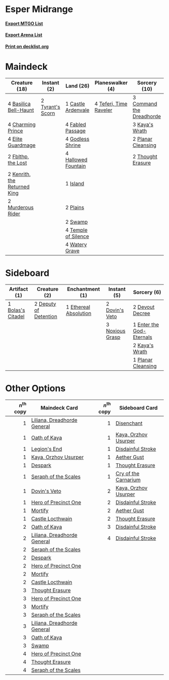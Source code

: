 # Esper Midrange

#### [Export MTGO List](../collection/Esper%20Midrange/Esper%20Midrange.txt)
#### [Export Arena List](../collection/Esper%20Midrange/Esper%20Midrange_arena.txt)
#### [Print on decklist.org](http://decklist.org/?deckmain=4%09Basilica%20Bell-Haunt%0A1%09Castle%20Ardenvale%0A4%09Charming%20Prince%0A3%09Command%20the%20Dreadhorde%0A4%09Elite%20Guardmage%0A4%09Fabled%20Passage%0A2%09Fblthp,%20the%20Lost%0A4%09Godless%20Shrine%0A4%09Hallowed%20Fountain%0A1%09Island%0A3%09Kaya's%20Wrath%0A2%09Kenrith,%20the%20Returned%20King%0A2%09Murderous%20Rider%0A2%09Plains%0A2%09Planar%20Cleansing%0A2%09Swamp%0A4%09Teferi,%20Time%20Raveler%0A4%09Temple%20of%20Silence%0A2%09Thought%20Erasure%0A2%09Tyrant's%20Scorn%0A4%09Watery%20Grave&deckside=1%09Bolas's%20Citadel%0A2%09Deputy%20of%20Detention%0A2%09Devout%20Decree%0A2%09Dovin's%20Veto%0A1%09Enter%20the%20God-Eternals%0A1%09Ethereal%20Absolution%0A2%09Kaya's%20Wrath%0A3%09Noxious%20Grasp%0A1%09Planar%20Cleansing)
# Maindeck

|                                             Creature (18)                                             |                                        Instant (2)                                        |                                          Land (26)                                           |                                        Planeswalker (4)                                         |                                           Sorcery (10)                                            |
|-------------------------------------------------------------------------------------------------------|-------------------------------------------------------------------------------------------|----------------------------------------------------------------------------------------------|-------------------------------------------------------------------------------------------------|---------------------------------------------------------------------------------------------------|
|4 [Basilica Bell-Haunt](http://gatherer.wizards.com/Pages/Card/Details.aspx?multiverseid=457300)       |2 [Tyrant's Scorn](http://gatherer.wizards.com/Pages/Card/Details.aspx?multiverseid=461152)|1 [Castle Ardenvale](http://gatherer.wizards.com/Pages/Card/Details.aspx?multiverseid=473200) |4 [Teferi, Time Raveler](http://gatherer.wizards.com/Pages/Card/Details.aspx?multiverseid=461148)|3 [Command the Dreadhorde](http://gatherer.wizards.com/Pages/Card/Details.aspx?multiverseid=461009)|
|4 [Charming Prince](http://gatherer.wizards.com/Pages/Card/Details.aspx?multiverseid=472970)           |                                                                                           |4 [Fabled Passage](http://gatherer.wizards.com/Pages/Card/Details.aspx?multiverseid=473206)   |                                                                                                 |3 [Kaya's Wrath](http://gatherer.wizards.com/Pages/Card/Details.aspx?multiverseid=457331)          |
|4 [Elite Guardmage](http://gatherer.wizards.com/Pages/Card/Details.aspx?multiverseid=461122)           |                                                                                           |4 [Godless Shrine](http://gatherer.wizards.com/Pages/Card/Details.aspx?multiverseid=405099)   |                                                                                                 |2 [Planar Cleansing](http://gatherer.wizards.com/Pages/Card/Details.aspx?multiverseid=191599)      |
|2 [Fblthp, the Lost](http://gatherer.wizards.com/Pages/Card/Details.aspx?multiverseid=460977)          |                                                                                           |4 [Hallowed Fountain](http://gatherer.wizards.com/Pages/Card/Details.aspx?multiverseid=97071) |                                                                                                 |2 [Thought Erasure](http://gatherer.wizards.com/Pages/Card/Details.aspx?multiverseid=452956)       |
|2 [Kenrith, the Returned King](http://gatherer.wizards.com/Pages/Card/Details.aspx?multiverseid=476052)|                                                                                           |1 [Island](http://gatherer.wizards.com/Pages/Card/Details.aspx?multiverseid=439857)           |                                                                                                 |                                                                                                   |
|2 [Murderous Rider](http://gatherer.wizards.com/Pages/Card/Details.aspx?multiverseid=473059)           |                                                                                           |2 [Plains](http://gatherer.wizards.com/Pages/Card/Details.aspx?multiverseid=439856)           |                                                                                                 |                                                                                                   |
|                                                                                                       |                                                                                           |2 [Swamp](http://gatherer.wizards.com/Pages/Card/Details.aspx?multiverseid=439858)            |                                                                                                 |                                                                                                   |
|                                                                                                       |                                                                                           |4 [Temple of Silence](http://gatherer.wizards.com/Pages/Card/Details.aspx?multiverseid=373522)|                                                                                                 |                                                                                                   |
|                                                                                                       |                                                                                           |4 [Watery Grave](http://gatherer.wizards.com/Pages/Card/Details.aspx?multiverseid=405114)     |                                                                                                 |                                                                                                   |


# Sideboard

|                                        Artifact (1)                                        |                                          Creature (2)                                          |                                        Enchantment (1)                                         |                                       Instant (5)                                        |                                            Sorcery (6)                                            |
|--------------------------------------------------------------------------------------------|------------------------------------------------------------------------------------------------|------------------------------------------------------------------------------------------------|------------------------------------------------------------------------------------------|---------------------------------------------------------------------------------------------------|
|1 [Bolas's Citadel](http://gatherer.wizards.com/Pages/Card/Details.aspx?multiverseid=461006)|2 [Deputy of Detention](http://gatherer.wizards.com/Pages/Card/Details.aspx?multiverseid=457309)|1 [Ethereal Absolution](http://gatherer.wizards.com/Pages/Card/Details.aspx?multiverseid=457314)|2 [Dovin's Veto](http://gatherer.wizards.com/Pages/Card/Details.aspx?multiverseid=461120) |2 [Devout Decree](http://gatherer.wizards.com/Pages/Card/Details.aspx?multiverseid=466767)         |
|                                                                                            |                                                                                                |                                                                                                |3 [Noxious Grasp](http://gatherer.wizards.com/Pages/Card/Details.aspx?multiverseid=466864)|1 [Enter the God-Eternals](http://gatherer.wizards.com/Pages/Card/Details.aspx?multiverseid=461123)|
|                                                                                            |                                                                                                |                                                                                                |                                                                                          |2 [Kaya's Wrath](http://gatherer.wizards.com/Pages/Card/Details.aspx?multiverseid=457331)          |
|                                                                                            |                                                                                                |                                                                                                |                                                                                          |1 [Planar Cleansing](http://gatherer.wizards.com/Pages/Card/Details.aspx?multiverseid=191599)      |


# Other Options

|*n*<sup>th</sup> copy|                                            Maindeck Card                                             |*n*<sup>th</sup> copy|                                        Sideboard Card                                         |
|--------------------:|------------------------------------------------------------------------------------------------------|--------------------:|-----------------------------------------------------------------------------------------------|
|                    1|[Liliana, Dreadhorde General](http://gatherer.wizards.com/Pages/Card/Details.aspx?multiverseid=461024)|                    1|[Disenchant](http://gatherer.wizards.com/Pages/Card/Details.aspx?multiverseid=847)             |
|                    1|[Oath of Kaya](http://gatherer.wizards.com/Pages/Card/Details.aspx?multiverseid=461136)               |                    1|[Kaya, Orzhov Usurper](http://gatherer.wizards.com/Pages/Card/Details.aspx?multiverseid=460129)|
|                    1|[Legion's End](http://gatherer.wizards.com/Pages/Card/Details.aspx?multiverseid=466860)               |                    1|[Disdainful Stroke](http://gatherer.wizards.com/Pages/Card/Details.aspx?multiverseid=420705)   |
|                    1|[Kaya, Orzhov Usurper](http://gatherer.wizards.com/Pages/Card/Details.aspx?multiverseid=460129)       |                    1|[Aether Gust](http://gatherer.wizards.com/Pages/Card/Details.aspx?multiverseid=466796)         |
|                    1|[Despark](http://gatherer.wizards.com/Pages/Card/Details.aspx?multiverseid=461117)                    |                    1|[Thought Erasure](http://gatherer.wizards.com/Pages/Card/Details.aspx?multiverseid=452956)     |
|                    1|[Seraph of the Scales](http://gatherer.wizards.com/Pages/Card/Details.aspx?multiverseid=457349)       |                    1|[Cry of the Carnarium](http://gatherer.wizards.com/Pages/Card/Details.aspx?multiverseid=457214)|
|                    1|[Dovin's Veto](http://gatherer.wizards.com/Pages/Card/Details.aspx?multiverseid=461120)               |                    2|[Kaya, Orzhov Usurper](http://gatherer.wizards.com/Pages/Card/Details.aspx?multiverseid=460129)|
|                    1|[Hero of Precinct One](http://gatherer.wizards.com/Pages/Card/Details.aspx?multiverseid=457155)       |                    2|[Disdainful Stroke](http://gatherer.wizards.com/Pages/Card/Details.aspx?multiverseid=420705)   |
|                    1|[Mortify](http://gatherer.wizards.com/Pages/Card/Details.aspx?multiverseid=420829)                    |                    2|[Aether Gust](http://gatherer.wizards.com/Pages/Card/Details.aspx?multiverseid=466796)         |
|                    1|[Castle Locthwain](http://gatherer.wizards.com/Pages/Card/Details.aspx?multiverseid=473203)           |                    2|[Thought Erasure](http://gatherer.wizards.com/Pages/Card/Details.aspx?multiverseid=452956)     |
|                    2|[Oath of Kaya](http://gatherer.wizards.com/Pages/Card/Details.aspx?multiverseid=461136)               |                    3|[Disdainful Stroke](http://gatherer.wizards.com/Pages/Card/Details.aspx?multiverseid=420705)   |
|                    2|[Liliana, Dreadhorde General](http://gatherer.wizards.com/Pages/Card/Details.aspx?multiverseid=461024)|                    4|[Disdainful Stroke](http://gatherer.wizards.com/Pages/Card/Details.aspx?multiverseid=420705)   |
|                    2|[Seraph of the Scales](http://gatherer.wizards.com/Pages/Card/Details.aspx?multiverseid=457349)       |                     |                                                                                               |
|                    2|[Despark](http://gatherer.wizards.com/Pages/Card/Details.aspx?multiverseid=461117)                    |                     |                                                                                               |
|                    2|[Hero of Precinct One](http://gatherer.wizards.com/Pages/Card/Details.aspx?multiverseid=457155)       |                     |                                                                                               |
|                    2|[Mortify](http://gatherer.wizards.com/Pages/Card/Details.aspx?multiverseid=420829)                    |                     |                                                                                               |
|                    2|[Castle Locthwain](http://gatherer.wizards.com/Pages/Card/Details.aspx?multiverseid=473203)           |                     |                                                                                               |
|                    3|[Thought Erasure](http://gatherer.wizards.com/Pages/Card/Details.aspx?multiverseid=452956)            |                     |                                                                                               |
|                    3|[Hero of Precinct One](http://gatherer.wizards.com/Pages/Card/Details.aspx?multiverseid=457155)       |                     |                                                                                               |
|                    3|[Mortify](http://gatherer.wizards.com/Pages/Card/Details.aspx?multiverseid=420829)                    |                     |                                                                                               |
|                    3|[Seraph of the Scales](http://gatherer.wizards.com/Pages/Card/Details.aspx?multiverseid=457349)       |                     |                                                                                               |
|                    3|[Liliana, Dreadhorde General](http://gatherer.wizards.com/Pages/Card/Details.aspx?multiverseid=461024)|                     |                                                                                               |
|                    3|[Oath of Kaya](http://gatherer.wizards.com/Pages/Card/Details.aspx?multiverseid=461136)               |                     |                                                                                               |
|                    3|[Swamp](http://gatherer.wizards.com/Pages/Card/Details.aspx?multiverseid=439858)                      |                     |                                                                                               |
|                    4|[Hero of Precinct One](http://gatherer.wizards.com/Pages/Card/Details.aspx?multiverseid=457155)       |                     |                                                                                               |
|                    4|[Thought Erasure](http://gatherer.wizards.com/Pages/Card/Details.aspx?multiverseid=452956)            |                     |                                                                                               |
|                    4|[Seraph of the Scales](http://gatherer.wizards.com/Pages/Card/Details.aspx?multiverseid=457349)       |                     |                                                                                               |

